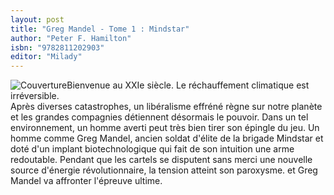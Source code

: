 ```yaml
---
layout: post
title: "Greg Mandel - Tome 1 : Mindstar"
author: "Peter F. Hamilton"
isbn: "9782811202903"
editor: "Milady"
---
```

![Couverture](/img/9782811202903.jpg)Bienvenue au XXIe siècle. Le réchauffement climatique est irréversible.  
Après diverses catastrophes, un libéralisme effréné règne sur notre planète et les grandes compagnies détiennent désormais le pouvoir. Dans un tel environnement, un homme averti peut très bien tirer son épingle du jeu. Un homme comme Greg Mandel, ancien soldat d'élite de la brigade Mindstar et doté d'un implant biotechnologique qui fait de son intuition une arme redoutable. Pendant que les cartels se disputent sans merci une nouvelle source d'énergie révolutionnaire, la tension atteint son paroxysme. et Greg Mandel va affronter l'épreuve ultime.
